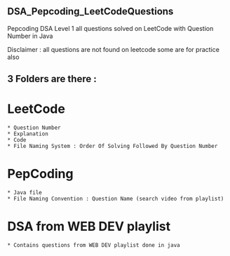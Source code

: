 ## DSA_Pepcoding_LeetCodeQuestions

Pepcoding DSA Level 1 all questions solved on LeetCode with Question Number in Java

Disclaimer : all questions are not found on leetcode some are for practice also

## 3 Folders are there : 
# LeetCode
    * Question Number
    * Explanation
    * Code
    * File Naming System : Order Of Solving Followed By Question Number

# PepCoding 
    * Java file 
    * File Naming Convention : Question Name (search video from playlist)

# DSA from WEB DEV playlist
    * Contains questions from WEB DEV playlist done in java



